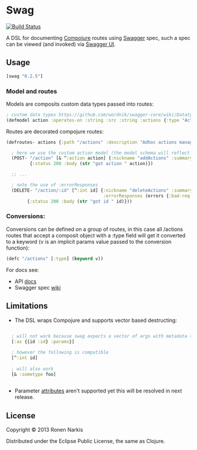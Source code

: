 # Swag

[![Build Status](https://travis-ci.org/narkisr/swag.png)](https://travis-ci.org/narkisr/swag)

A DSL for documenting [Compojure](https://github.com/weavejester/compojure) routes using [Swagger](https://developers.helloreverb.com/swagger/) spec, such a spec can be viewed (and invoked) via [Swagger UI](https://github.com/wordnik/swagger-ui).


## Usage

```clojure
[swag "0.2.5"]
```


### Model and routes

Models are composits custom data types passed into routes:

```clojure
; custom data types https://github.com/wordnik/swagger-core/wiki/Datatypes
(defmodel action :operates-on :string :src :string :actions {:type "Actions"})
```

Routes are decorated compojure routes:

```clojure
(defroutes- actions {:path "/actions" :description "Adhoc actions managment"}

  ; here we use the custom action model (the model schema will reflect that).
  (POST- "/action" [& ^:action action] {:nickname "addActions" :summary "Adds an actions set"}
         {:status 200 :body (str "got action " action)})

  ;; ...

  ; note the use of :errorResponses
  (DELETE- "/action/:id" [^:int id] {:nickname "deleteActions" :summary "Deletes an action set" 
                                     :errorResponses (errors {:bad-req "Missing action"})}
        {:status 200 :body (str "got id " id)}))
```

### Conversions:

Conversions can be defined on a group of routes, in this case all /actions routes that accept a composit object with a :type field will get it converted to a keyword (v is an implicit params value passed to the conversion function):

```clojure
(defc "/actions" [:type] (keyword v))
```
For docs see:

 * API [docs](http://narkisr.github.io/swag/index.html)
 * Swagger spec [wiki](https://github.com/wordnik/swagger-core/wiki)

## Limitations

 * The DSL wraps Compojure and supports vector based destructing:

```clojure
 
  ; will not work because swag expects a vector of args with metadata types
  [:as {{id :id} :params}]

  ; however the following is compatible 
  [^:int id]
  
  ; will also work
  [& :sometype foo]
 
```

 * Parameter [attributes](https://github.com/wordnik/swagger-core/wiki/parameters) aren't supported yet this will be resolved in next release.


## License

Copyright © 2013 Ronen Narkis

Distributed under the Eclipse Public License, the same as Clojure.
